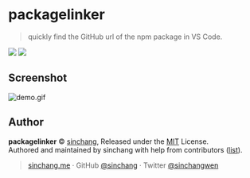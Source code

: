 # packagelinker

> quickly find the GitHub url of the npm package in VS Code.

[![](https://vsmarketplacebadge.apphb.com/version-short/sinchang.packagelinker.svg)](https://marketplace.visualstudio.com/items?itemName=sinchang.packagelinker)
[![](https://vsmarketplacebadge.apphb.com/installs-short/sinchang.packagelinker.svg)](https://marketplace.visualstudio.com/items?itemName=sinchang.packagelinker)

## Screenshot

![demo.gif](https://ooo.0o0.ooo/2017/05/03/5909defba288a.gif)


## Author

**packagelinker** © [sinchang](https://github.com/sinchang), Released under the [MIT](./LICENSE) License.<br>
Authored and maintained by sinchang with help from contributors ([list](https://github.com/sinchang/packagelinker/contributors)).

> [sinchang.me](https://sinchang.me) · GitHub [@sinchang](https://github.com/sinchang) · Twitter [@sinchangwen](https://twitter.com/sinchangwen)

